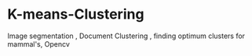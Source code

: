 # K-means-Clustering
Image segmentation , Document Clustering , finding optimum clusters for mammal's, Opencv

